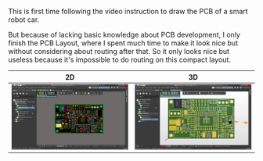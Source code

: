 This is first time following the video instruction to draw the PCB of a smart robot car.

But because of lacking basic knowledge about PCB development, I only finish the PCB Layout, where I spent much time to make it look nice but without considering about routing after that. So it only looks nice but useless because it's impossible to do routing on this compact layout.

|<center>2D</center>|<center>3D</center>|
|---|---|
|<img src="2d_without_Routing.png">|<img src="%E6%99%BA%E8%83%BD%E8%BD%A6%E4%B8%BB%E6%9D%BF.png">|
